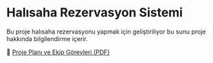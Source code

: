 # Halısaha Rezervasyon Sistemi

Bu proje halısaha rezervasyonu yapmak için geliştiriliyor bu sunu proje hakkında bilgilendirme içerir.

📄 [Proje Planı ve Ekip Görevleri (PDF)](tt2%20-%20Kopya.pdf)
